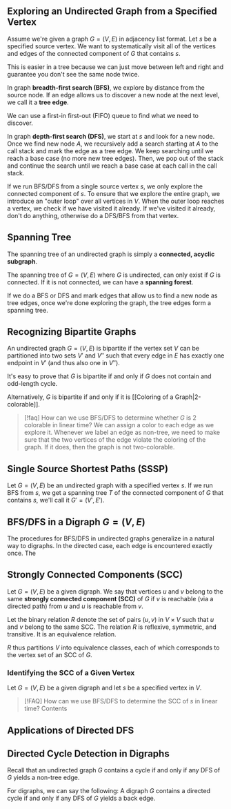 
## Exploring an Undirected Graph from a Specified Vertex

Assume we're given a graph $G=(V,E)$ in adjacency list format. Let $s$ be a specified source vertex. We want to systematically visit all of the vertices and edges of the connected component of $G$ that contains $s$.

This is easier in a tree because we can just move between left and right and guarantee you don't see the same node twice.

In graph **breadth-first search (BFS)**, we explore by distance from the source node. If an edge allows us to discover a new node at the next level, we call it a **tree edge**.

We can use a first-in first-out (FIFO) queue to find what we need to discover.

In graph **depth-first search (DFS)**, we start at $s$ and look for a new node. Once we find new node $A$, we recursively add a search starting at $A$ to the call stack and mark the edge as a tree edge. We keep searching until we reach a base case (no more new tree edges). Then, we pop out of the stack and continue the search until we reach a base case at each call in the call stack. 

If we run BFS/DFS from a single source vertex $s$, we only explore the connected component of $s$. To ensure that we explore the entire graph, we introduce an "outer loop" over all vertices in $V$. When the outer loop reaches a vertex, we check if we have visited it already. If we've visited it already, don't do anything, otherwise do a DFS/BFS from that vertex.

## Spanning Tree

The spanning tree of an undirected graph is simply a **connected, acyclic subgraph**.

The spanning tree of $G=(V,E)$ where $G$ is undirected, can only exist if $G$ is connected.  If it is not connected, we can have a **spanning forest**.

If we do a BFS or DFS and mark edges that allow us to find a new node as tree edges, once we're done exploring the graph, the tree edges form a spanning tree.

## Recognizing Bipartite Graphs

An undirected graph $G=(V,E)$ is bipartite if the vertex set $V$ can be partitioned into two sets $V'$ and $V''$ such that every edge in $E$ has exactly one endpoint in $V'$ (and thus also one in $V''$).

It's easy to prove that $G$ is bipartite if and only if $G$ does not contain and odd-length cycle.

Alternatively, $G$ is bipartite if and only if it is [[Coloring of a Graph|2-colorable]].


> [!faq] How can we use BFS/DFS to determine whether $G$ is 2 colorable in linear time?
> We can assign a color to each edge as we explore it. Whenever we label an edge as non-tree, we need to make sure that the two vertices of the edge violate the coloring of the graph. If it does, then the graph is not two-colorable.

## Single Source Shortest Paths (SSSP)

Let $G=(V,E)$ be an undirected graph with a specified vertex $s$. If we run BFS from $s$, we get a spanning tree $T$ of the connected component of $G$ that contains $s$, we'll call it $G'=(V',E')$.

## BFS/DFS in a Digraph $G=(V,E)$

The procedures for BFS/DFS in undirected graphs generalize in a natural way to digraphs. In the directed case, each edge is encountered exactly once. The 

## Strongly Connected Components (SCC)

Let $G=(V,E)$ be a given digraph. We say that vertices $u$ and $v$ belong to the same **strongly connected component (SCC)** of $G$ if $v$ is reachable (via a directed path) from $u$ and $u$ is reachable from $v$.

Let the binary relation $R$ denote the set of pairs $(u,v)$ in $V\times V$ such that $u$ and $v$ belong to the same SCC. The relation $R$ is reflexive, symmetric, and transitive. It is an equivalence relation.

$R$ thus partitions $V$ into equivalence classes, each of which corresponds to the vertex set of an SCC of $G$.

### Identifying the SCC of a Given Vertex

Let $G=(V,E)$ be a given digraph and let $s$ be a specified vertex in $V$. 


> [!FAQ] How can we use BFS/DFS to determine the SCC of $s$ in linear time?
> Contents

## Applications of Directed DFS


## Directed Cycle Detection in Digraphs

Recall that an undirected graph $G$ contains a cycle if and only if any DFS of $G$ yields a non-tree edge.

For digraphs, we can say the following: A digraph $G$ contains a directed cycle if and only if any DFS of $G$ yields a back edge.
